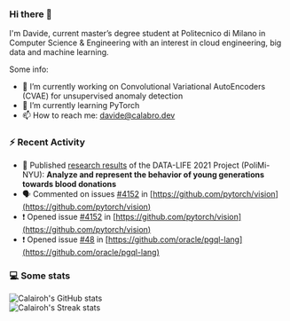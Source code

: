 ### Hi there 👋
I'm Davide, current master’s degree student at Politecnico di Milano in Computer Science & Engineering with an interest in cloud engineering, big data and machine learning.

Some info:
- 🔭 I’m currently working on Convolutional Variational AutoEncoders (CVAE) for unsupervised anomaly detection
- 🌱 I’m currently learning PyTorch
- 📫 How to reach me: davide@calabro.dev

### ⚡ Recent Activity
- 📖 Published [research results](https://data-life-website.herokuapp.com/) of the DATA-LIFE 2021 Project (PoliMi-NYU): <b>Analyze and represent the behavior of young generations towards blood donations</b>
- 🗣️ Commented on issues [#4152](https://github.com/pytorch/vision/issues/4152) in [https://github.com/pytorch/vision](https://github.com/pytorch/vision)
- ❗️ Opened issue [#4152](https://github.com/pytorch/vision/issues/4152) in [https://github.com/pytorch/vision](https://github.com/pytorch/vision)
- ❗️ Opened issue [#48](https://github.com/oracle/pgql-lang/issues/48) in [https://github.com/oracle/pgql-lang](https://github.com/oracle/pgql-lang)

### 💻 Some stats
![Calairoh's GitHub stats](https://github-readme-stats.vercel.app/api?username=calairoh&show_icons=true&include_all_commits=true&count_private=true&hide_border=true&theme=dark)  
![Calairoh's Streak stats](https://github-readme-streak-stats.herokuapp.com/?user=calairoh&include_all_commits=true&count_private=true&hide_border=true&theme=dark)  

